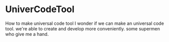 # UniverCodeTool
How to make universal code tool
I wonder if we can make an universal code tool. we're able to create and develop more conveniently. some supermen who give me a hand.
